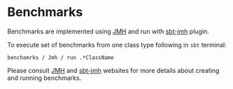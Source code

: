 # Benchmarks
Benchmarks are implemented using [JMH](https://openjdk.java.net/projects/code-tools/jmh/) and run with [sbt-jmh](https://github.com/sbt/sbt-jmh) plugin.  

To execute set of benchmarks from one class type following in `sbt` terminal:
```console
benchamrks / Jmh / run .*ClassName
```

Please consult [JMH](https://openjdk.java.net/projects/code-tools/jmh/) and [sbt-jmh](https://github.com/sbt/sbt-jmh) websites for more details about creating and running benchmarks.